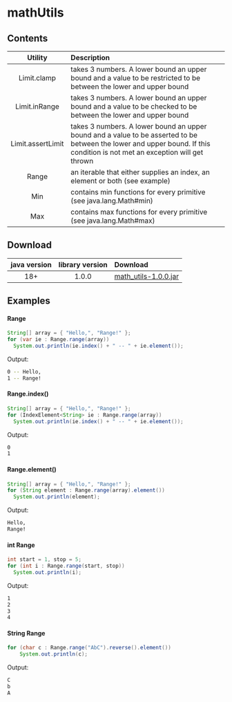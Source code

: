 # mathUtils

## Contents

Utility           | Description
:---------------: | :----------
Limit.clamp       | takes 3 numbers. A lower bound an upper bound and a value to be restricted to be between the lower and upper bound
Limit.inRange     | takes 3 numbers. A lower bound an upper bound and a value to be checked to be between the lower and upper bound
Limit.assertLimit | takes 3 numbers. A lower bound an upper bound and a value to be asserted to be between the lower and upper bound. If this condition is not met an exception will get thrown
Range   | an iterable that either supplies an index, an element or both (see example)
Min     | contains min functions for every primitive (see java.lang.Math#min)
Max     | contains max functions for every primitive (see java.lang.Math#max)

## Download

java version | library version | Download
:----------: | :-------------: | :-------
18+          | 1.0.0           | [math_utils-1.0.0.jar](https://github-registry-files.githubusercontent.com/524994046/43357580-1cc7-11ed-85d4-899d45c5e0ce?X-Amz-Algorithm=AWS4-HMAC-SHA256&X-Amz-Credential=AKIAIWNJYAX4CSVEH53A%2F20220815%2Fus-east-1%2Fs3%2Faws4_request&X-Amz-Date=20220815T162407Z&X-Amz-Expires=300&X-Amz-Signature=94ad15017b05e6303511a97d26b31c2a1632930da67f209e9e0cf943d9d71335&X-Amz-SignedHeaders=host&actor_id=0&key_id=0&repo_id=524994046&response-content-disposition=filename%3Dmath_utils-1.0.0.jar&response-content-type=application%2Foctet-stream)

## Examples
#### Range
```java
String[] array = { "Hello,", "Range!" };
for (var ie : Range.range(array))
  System.out.println(ie.index() + " -- " + ie.element());
```
Output:
```bash
0 -- Hello,
1 -- Range!
```
#### Range.index()
```java
String[] array = { "Hello,", "Range!" };
for (IndexElement<String> ie : Range.range(array))
  System.out.println(ie.index() + " -- " + ie.element());
```
Output:
```bash
0
1
```
#### Range.element()
```java
String[] array = { "Hello,", "Range!" };
for (String element : Range.range(array).element())
  System.out.println(element);
```
Output:
```bash
Hello,
Range!
```
#### int Range
```java
int start = 1, stop = 5;
for (int i : Range.range(start, stop))
  System.out.println(i);
```
Output:
```bash
1
2
3
4
```
#### String Range
```java
for (char c : Range.range("AbC").reverse().element())
	System.out.println(c);
```
Output:
```bash
C
b
A
```
